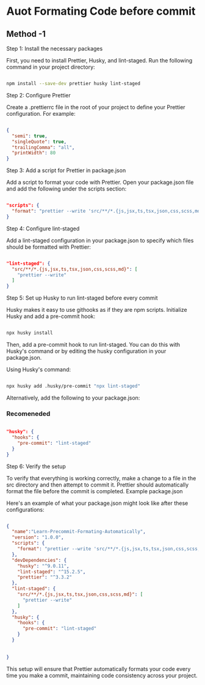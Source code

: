 # Auot Formating Code before commit
## Method -1 

Step 1: Install the necessary packages

First, you need to install Prettier, Husky, and lint-staged. Run the following command in your project directory:

```sh

npm install --save-dev prettier husky lint-staged
```
Step 2: Configure Prettier

Create a .prettierrc file in the root of your project to define your Prettier configuration. For example:

```json

{
  "semi": true,
  "singleQuote": true,
  "trailingComma": "all",
  "printWidth": 80
}
```
Step 3: Add a script for Prettier in package.json

Add a script to format your code with Prettier. Open your package.json file and add the following under the scripts section:

```json

"scripts": {
  "format": "prettier --write 'src/**/*.{js,jsx,ts,tsx,json,css,scss,md}'"
}
```
Step 4: Configure lint-staged

Add a lint-staged configuration in your package.json to specify which files should be formatted with Prettier:

```json

"lint-staged": {
  "src/**/*.{js,jsx,ts,tsx,json,css,scss,md}": [
    "prettier --write"
  ]
}
```

Step 5: Set up Husky to run lint-staged before every commit

Husky makes it easy to use githooks as if they are npm scripts. Initialize Husky and add a pre-commit hook:

```sh

npx husky install
```
Then, add a pre-commit hook to run lint-staged. You can do this with Husky's command or by editing the husky configuration in your package.json.

Using Husky's command:

```sh

npx husky add .husky/pre-commit "npx lint-staged"
```
Alternatively, add the following to your package.json:

### Recomeneded
```json

"husky": {
  "hooks": {
    "pre-commit": "lint-staged"
  }
}
```

Step 6: Verify the setup

To verify that everything is working correctly, make a change to a file in the src directory and then attempt to commit it. Prettier should automatically format the file before the commit is completed.
Example package.json

Here's an example of what your package.json might look like after these configurations:

```json

{
  "name":"Learn-Precommit-Formating-Automatically",
  "version": "1.0.0",
  "scripts": {
    "format": "prettier --write 'src/**/*.{js,jsx,ts,tsx,json,css,scss,md}'"
  },  
  "devDependencies": {
    "husky": "^9.0.11",
    "lint-staged": "^15.2.5",
    "prettier": "^3.3.2"
  },
  "lint-staged": {
    "src/**/*.{js,jsx,ts,tsx,json,css,scss,md}": [
      "prettier --write"
    ]
  },
  "husky": {
    "hooks": {
      "pre-commit": "lint-staged"
    }
  }
  
  
}

```
This setup will ensure that Prettier automatically formats your code every time you make a commit, maintaining code consistency across your project.